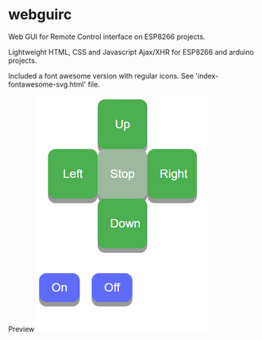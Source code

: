 # webguirc
Web GUI for Remote Control interface on ESP8266 projects.

Lightweight HTML, CSS and Javascript Ajax/XHR for ESP8266 and arduino projects.

Included a font awesome version with regular icons. See 'index-fontawesome-svg.html' file.


Preview
![alt text](https://raw.githubusercontent.com/thiagogalvao/webguirc/master/screenshot.png)
